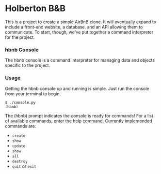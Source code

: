 # Holberton B&B

This is a project to create a simple AirBnB clone. It will eventually expand to
include a front-end website, a database, and an API allowing them to communicate.
To start, though, we've put together a command interpreter for the project.

### hbnb Console

The hbnb console is a command interpreter for managing data and objects specific
 to the project.

### Usage

Getting the hbnb console up and running is simple. Just run the console from
 your terminal to begin.

```
$ ./console.py
(hbnb)
```
The (hbnb) prompt indicates the console is ready for commands! For a list of
available commands, enter the help command. Currently implemended commands are:

* `create`
* `show`
* `update`
* `show`
* `all`
* `destroy`
* `quit` or `exit`
